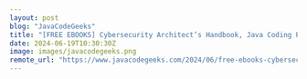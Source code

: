 ```yaml
---
layout: post
blog: "JavaCodeGeeks"
title: "[FREE EBOOKS] Cybersecurity Architect’s Handbook, Java Coding Problems – Second Edition & Four More Best Selling Titles"
date: 2024-06-19T10:30:30Z
image: images/javacodegeeks.png
remote_url: "https://www.javacodegeeks.com/2024/06/free-ebooks-cybersecurity-architects-handbook-java-coding-problems-second-edition-four-more-best-selling-titles-2.html"
---
```

